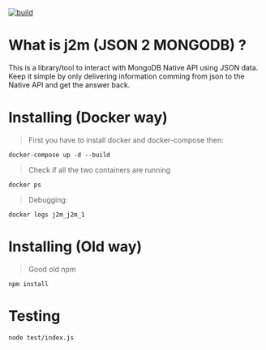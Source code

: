 [![build](https://img.shields.io/gitlab/pipeline/tegila/j2m/master.svg?style=for-the-badge&logo=gitlab)](https://gitlab.com/tegila/j2m/commits/master)

# What is j2m (JSON 2 MONGODB) ?

This is a library/tool to interact with MongoDB Native API using JSON data. 
Keep it simple by only delivering information comming from json to the Native API and get the answer back.

# Installing (Docker way)

> First you have to install docker and docker-compose then:

`docker-compose up -d --build`

> Check if all the two containers are running

`docker ps`

> Debugging:

`docker logs j2m_j2m_1` 

# Installing (Old way)

> Good old npm

`npm install`

# Testing 

`node test/index.js`
